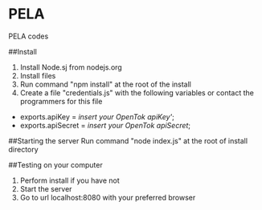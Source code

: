 # PELA
PELA codes

##Install
1. Install Node.sj from nodejs.org
2. Install files
3. Run command "npm install" at the root of the install
4. Create a file "credentials.js" with the following variables or contact the programmers for this file
  * exports.apiKey = *insert your OpenTok apiKey'*;
  * exports.apiSecret = *insert your OpenTok apiSecret*;

##Starting the server
Run command "node index.js" at the root of install directory

##Testing on your computer
1. Perform install if you have not
2. Start the server
3. Go to url localhost:8080 with your preferred browser
